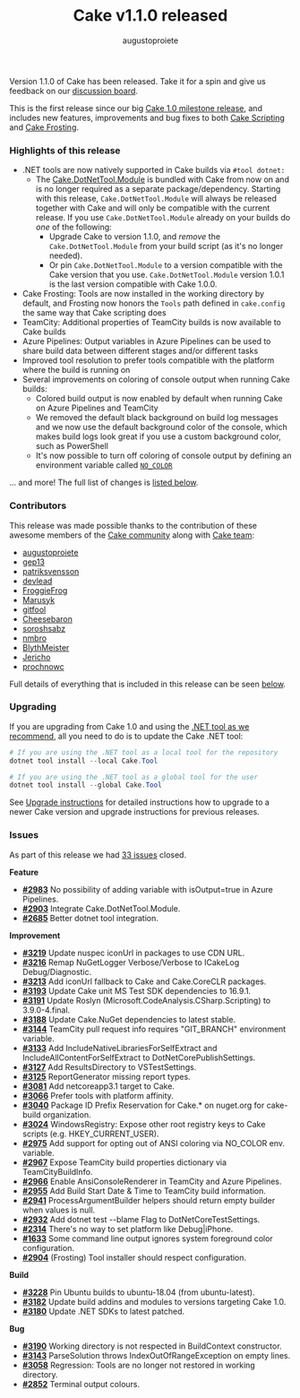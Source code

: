 ﻿---
title: Cake v1.1.0 released
category: Release Notes
author: augustoproiete
releaseName: 1.1.0
---

Version 1.1.0 of Cake has been released. Take it for a spin and give us feedback on our [discussion board](https://github.com/cake-build/cake/discussions).

This is the first release since our big [Cake 1.0 milestone release](/blog/2021/02/cake-v1.0.0-released), and includes new features, improvements and bug fixes to both [Cake Scripting](/docs/running-builds/runners/dotnet-tool) and [Cake Frosting](/docs/running-builds/runners/cake-frosting).

### Highlights of this release

- .NET tools are now natively supported in Cake builds via `#tool dotnet:`
  - The [Cake.DotNetTool.Module](/extensions/cake-dotnettool-module/ ) is bundled with Cake from now on and is no longer required as a separate package/dependency.
    Starting with this release, `Cake.DotNetTool.Module` will always be released together with Cake and will only be compatible with the current release.
    If you use `Cake.DotNetTool.Module` already on your builds do *one* of the following:
      - Upgrade Cake to version 1.1.0, and _remove_ the `Cake.DotNetTool.Module` from your build script (as it's no longer needed).
      - Or pin `Cake.DotNetTool.Module` to a version compatible with the Cake version that you use. `Cake.DotNetTool.Module` version 1.0.1 is the last version compatible with Cake 1.0.0.
- Cake Frosting: Tools are now installed in the working directory by default, and Frosting now honors the `Tools` path defined in `cake.config` the same way that Cake scripting does
- TeamCity: Additional properties of TeamCity builds is now available to Cake builds
- Azure Pipelines: Output variables in Azure Pipelines can be used to share build data between different stages and/or different tasks
- Improved tool resolution to prefer tools compatible with the platform where the build is running on
- Several improvements on coloring of console output when running Cake builds:
  - Colored build output is now enabled by default when running Cake on Azure Pipelines and TeamCity
  - We removed the default black background on build log messages and we now use the default background color of the console, which makes build logs look great if you use a custom background color, such as PowerShell
  - It's now possible to turn off coloring of console output by defining an environment variable called [`NO_COLOR`](https://no-color.org)

... and more! The full list of changes is [listed below](#issues).

### Contributors

This release was made possible thanks to the contribution of these awesome members of the [Cake community](/community/thanks/) along with [Cake team](/docs/team/):

- [augustoproiete](https://github.com/augustoproiete)
- [gep13](https://github.com/gep13)
- [patriksvensson](https://github.com/patriksvensson)
- [devlead](https://github.com/devlead)
- [FroggieFrog](https://github.com/FroggieFrog)
- [Marusyk](https://github.com/Marusyk)
- [gitfool](https://github.com/gitfool)
- [Cheesebaron](https://github.com/Cheesebaron)
- [soroshsabz](https://github.com/soroshsabz)
- [nmbro](https://github.com/nmbro)
- [BlythMeister](https://github.com/BlythMeister)
- [Jericho](https://github.com/Jericho)
- [prochnowc](https://github.com/prochnowc)

Full details of everything that is included in this release can be seen [below](#issues).

### Upgrading

If you are upgrading from Cake 1.0 and using the [.NET tool as we recommend](/docs/running-builds/runners/dotnet-tool), all you need to do is to update the Cake .NET tool:

```powershell
# If you are using the .NET tool as a local tool for the repository
dotnet tool install --local Cake.Tool

# If you are using the .NET tool as a global tool for the user
dotnet tool install --global Cake.Tool
```

See [Upgrade instructions](/docs/getting-started/upgrade) for detailed instructions how to upgrade to a newer Cake version and upgrade instructions for previous releases.

<!--excerpt-->

### Issues

As part of this release we had [33 issues](https://github.com/cake-build/cake/milestone/77?closed=1) closed.

__Feature__

- [__#2983__](https://github.com/cake-build/cake/issues/2983) No possibility of adding variable with isOutput=true in Azure Pipelines.
- [__#2903__](https://github.com/cake-build/cake/issues/2903) Integrate Cake.DotNetTool.Module.
- [__#2685__](https://github.com/cake-build/cake/issues/2685) Better dotnet tool integration.

__Improvement__

- [__#3219__](https://github.com/cake-build/cake/issues/3219) Update nuspec iconUrl in packages to use CDN URL.
- [__#3216__](https://github.com/cake-build/cake/issues/3216) Remap NuGetLogger Verbose/Verbose to ICakeLog Debug/Diagnostic.
- [__#3213__](https://github.com/cake-build/cake/issues/3213) Add iconUrl fallback to Cake and Cake.CoreCLR packages.
- [__#3193__](https://github.com/cake-build/cake/issues/3193) Update Cake unit MS Test SDK dependencies to 16.9.1.
- [__#3191__](https://github.com/cake-build/cake/issues/3191) Update Roslyn (Microsoft.CodeAnalysis.CSharp.Scripting) to 3.9.0-4.final.
- [__#3188__](https://github.com/cake-build/cake/issues/3188) Update Cake.NuGet dependencies to latest stable.
- [__#3144__](https://github.com/cake-build/cake/issues/3144) TeamCity pull request info requires "GIT_BRANCH" environment variable.
- [__#3133__](https://github.com/cake-build/cake/issues/3133) Add IncludeNativeLibrariesForSelfExtract and IncludeAllContentForSelfExtract to DotNetCorePublishSettings.
- [__#3127__](https://github.com/cake-build/cake/issues/3127) Add ResultsDirectory to VSTestSettings.
- [__#3125__](https://github.com/cake-build/cake/issues/3125) ReportGenerator missing report types.
- [__#3081__](https://github.com/cake-build/cake/issues/3081) Add netcoreapp3.1 target to Cake.
- [__#3066__](https://github.com/cake-build/cake/issues/3066) Prefer tools with platform affinity.
- [__#3040__](https://github.com/cake-build/cake/issues/3040) Package ID Prefix Reservation for Cake.* on nuget.org for cake-build organization.
- [__#3024__](https://github.com/cake-build/cake/issues/3024) WindowsRegistry: Expose other root registry keys to Cake scripts (e.g. HKEY_CURRENT_USER).
- [__#2975__](https://github.com/cake-build/cake/issues/2975) Add support for opting out of ANSI coloring via NO_COLOR env. variable.
- [__#2967__](https://github.com/cake-build/cake/issues/2967) Expose TeamCity build properties dictionary via TeamCityBuildInfo.
- [__#2966__](https://github.com/cake-build/cake/issues/2966) Enable AnsiConsoleRenderer in TeamCity and Azure Pipelines.
- [__#2955__](https://github.com/cake-build/cake/issues/2955) Add Build Start Date & Time to TeamCity build information.
- [__#2941__](https://github.com/cake-build/cake/issues/2941) ProcessArgumentBuilder helpers should return empty builder when values is null.
- [__#2932__](https://github.com/cake-build/cake/issues/2932) Add dotnet test --blame Flag to DotNetCoreTestSettings.
- [__#2314__](https://github.com/cake-build/cake/issues/2314) There's no way to set platform like Debug|iPhone.
- [__#1633__](https://github.com/cake-build/cake/issues/1633) Some command line output ignores system foreground color configuration.
- [__#2904__](https://github.com/cake-build/cake/issues/2904) (Frosting) Tool installer should respect configuration.

__Build__

- [__#3228__](https://github.com/cake-build/cake/issues/3228) Pin Ubuntu builds to ubuntu-18.04 (from ubuntu-latest).
- [__#3182__](https://github.com/cake-build/cake/issues/3182) Update build addins and modules to versions targeting Cake 1.0.
- [__#3180__](https://github.com/cake-build/cake/issues/3180) Update .NET SDKs to latest patched.

__Bug__

- [__#3190__](https://github.com/cake-build/cake/issues/3190) Working directory is not respected in BuildContext constructor.
- [__#3143__](https://github.com/cake-build/cake/issues/3143) ParseSolution throws IndexOutOfRangeException on empty lines.
- [__#3058__](https://github.com/cake-build/cake/issues/3058) Regression: Tools are no longer not restored in working directory.
- [__#2852__](https://github.com/cake-build/cake/issues/2852) Terminal output colours.
